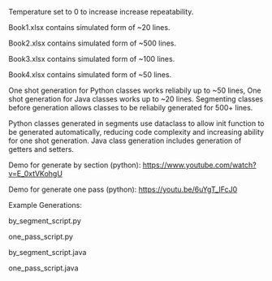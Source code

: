 Temperature set to 0 to increase increase repeatability.

Book1.xlsx contains simulated form of ~20 lines.


Book2.xlsx contains simulated form of ~500 lines.


Book3.xlsx contains simulated form of ~100 lines.


Book4.xlsx contains simulated form of ~50 lines.

One shot generation for Python classes works reliabily up to ~50 lines, One shot generation for Java classes works up to ~20 lines.
Segmenting classes before generation allows classes to be reliabily generated for 500+ lines.

Python classes generated in segments use dataclass to allow init function to be generated automatically, reducing code complexity and increasing ability for one shot generation. Java class generation includes generation of getters and setters.

Demo for generate by section (python): https://www.youtube.com/watch?v=E_0xtVKohgU

Demo for generate one pass (python): https://youtu.be/6uYgT_IFcJ0


Example Generations:

by_segment_script.py

one_pass_script.py

by_segment_script.java

one_pass_script.java

